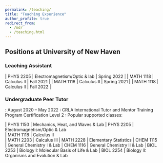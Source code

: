 ```yaml
---
permalink: /teaching/
title: "Teaching Experience"
author_profile: true
redirect_from: 
  - /md/
  - /teaching.html
---
```


## Positions at University of New Haven

### Leaching Assistant

| PHYS 2205    | Electromagnetism/Optic & lab | Spring 2022 |
| MATH 1118    | Calculus II                  | Fall   2021 |
| MATH 1118    | Calculus II                  | Spring 2021 |
| MATH 1118    | Calculus II                  | Fall   2022 |



### Undergraduate Peer Tutor
:   August 2020 – May 2022
:   CRLA International Tutor and Mentor Training Program Certification Level 2
:   Popular supported classes:

| PHYS 1150    | Mechanics, Heat, and Waves & Lab
| PHYS 2205    | Electromagnetism/Optic & Lab                 
| MATH 1118    | Calculus II                     
| MATH 2203    | Calculus III
| MATH 2228    | Elementary Statistics 
| CHEM 1115    | General Chemistry I & Lab
| CHEM 1116    | General Chemistry II & Lab
| BIOL 2253    | Biology I: Molecular Basis of Life & Lab
| BIOL 2254    | Biology II: Organisms and Evolution & Lab